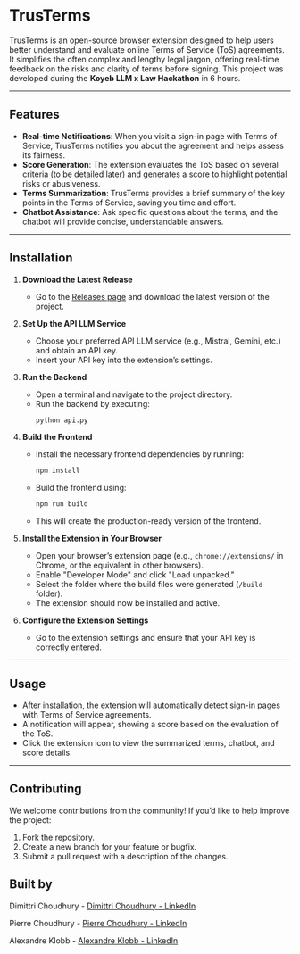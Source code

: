 # TrusTerms

TrusTerms is an open-source browser extension designed to help users better understand and evaluate online Terms of Service (ToS) agreements. It simplifies the often complex and lengthy legal jargon, offering real-time feedback on the risks and clarity of terms before signing. This project was developed during the **Koyeb LLM x Law Hackathon** in 6 hours.

---

## Features

- **Real-time Notifications**: When you visit a sign-in page with Terms of Service, TrusTerms notifies you about the agreement and helps assess its fairness.
- **Score Generation**: The extension evaluates the ToS based on several criteria (to be detailed later) and generates a score to highlight potential risks or abusiveness.
- **Terms Summarization**: TrusTerms provides a brief summary of the key points in the Terms of Service, saving you time and effort.
- **Chatbot Assistance**: Ask specific questions about the terms, and the chatbot will provide concise, understandable answers.
---

## Installation

1. **Download the Latest Release**
   - Go to the [Releases page](#) and download the latest version of the project.

2. **Set Up the API LLM Service**
   - Choose your preferred API LLM service (e.g., Mistral, Gemini, etc.) and obtain an API key.
   - Insert your API key into the extension’s settings.

3. **Run the Backend**
   - Open a terminal and navigate to the project directory.
   - Run the backend by executing:
     ```bash
     python api.py
     ```

4. **Build the Frontend**
   - Install the necessary frontend dependencies by running:
     ```bash
     npm install
     ```
   - Build the frontend using:
     ```bash
     npm run build
     ```
   - This will create the production-ready version of the frontend.

5. **Install the Extension in Your Browser**
   - Open your browser’s extension page (e.g., `chrome://extensions/` in Chrome, or the equivalent in other browsers).
   - Enable "Developer Mode" and click "Load unpacked."
   - Select the folder where the build files were generated (`/build` folder).
   - The extension should now be installed and active.

6. **Configure the Extension Settings**
   - Go to the extension settings and ensure that your API key is correctly entered.

---

## Usage

- After installation, the extension will automatically detect sign-in pages with Terms of Service agreements.
- A notification will appear, showing a score based on the evaluation of the ToS.
- Click the extension icon to view the summarized terms, chatbot, and score details.

---

## Contributing

We welcome contributions from the community! If you’d like to help improve the project:

1. Fork the repository.
2. Create a new branch for your feature or bugfix.
3. Submit a pull request with a description of the changes.

## Built by

Dimittri Choudhury - [Dimittri Choudhury - LinkedIn](https://www.linkedin.com/in/dimittrichoudhury/)

Pierre Choudhury - [Pierre Choudhury - LinkedIn](https://www.linkedin.com/in/pierre-shourdjyo-choudhury-9b2540277/)

Alexandre Klobb - [Alexandre Klobb - LinkedIn](https://www.linkedin.com/in/alexandre-klobb-09bb40225/)
